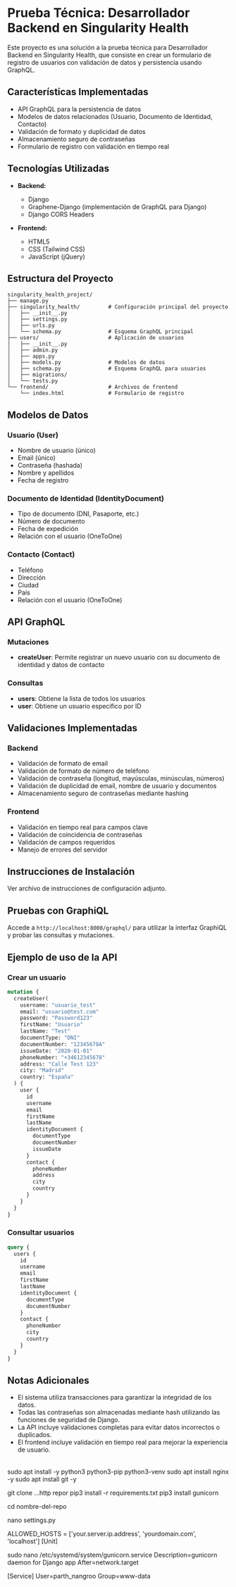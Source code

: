 # Prueba Técnica: Desarrollador Backend en Singularity Health

Este proyecto es una solución a la prueba técnica para Desarrollador Backend en Singularity Health, que consiste en crear un formulario de registro de usuarios con validación de datos y persistencia usando GraphQL.

## Características Implementadas

- API GraphQL para la persistencia de datos
- Modelos de datos relacionados (Usuario, Documento de Identidad, Contacto)
- Validación de formato y duplicidad de datos
- Almacenamiento seguro de contraseñas
- Formulario de registro con validación en tiempo real

## Tecnologías Utilizadas

- **Backend:**

  - Django
  - Graphene-Django (implementación de GraphQL para Django)
  - Django CORS Headers

- **Frontend:**
  - HTML5
  - CSS (Tailwind CSS)
  - JavaScript (jQuery)

## Estructura del Proyecto

```
singularity_health_project/
├── manage.py
├── singularity_health/         # Configuración principal del proyecto
│   ├── __init__.py
│   ├── settings.py
│   ├── urls.py
│   └── schema.py               # Esquema GraphQL principal
├── users/                      # Aplicación de usuarios
│   ├── __init__.py
│   ├── admin.py
│   ├── apps.py
│   ├── models.py               # Modelos de datos
│   ├── schema.py               # Esquema GraphQL para usuarios
│   ├── migrations/
│   └── tests.py
└── frontend/                   # Archivos de frontend
    └── index.html              # Formulario de registro
```

## Modelos de Datos

### Usuario (User)

- Nombre de usuario (único)
- Email (único)
- Contraseña (hashada)
- Nombre y apellidos
- Fecha de registro

### Documento de Identidad (IdentityDocument)

- Tipo de documento (DNI, Pasaporte, etc.)
- Número de documento
- Fecha de expedición
- Relación con el usuario (OneToOne)

### Contacto (Contact)

- Teléfono
- Dirección
- Ciudad
- País
- Relación con el usuario (OneToOne)

## API GraphQL

### Mutaciones

- **createUser**: Permite registrar un nuevo usuario con su documento de identidad y datos de contacto

### Consultas

- **users**: Obtiene la lista de todos los usuarios
- **user**: Obtiene un usuario específico por ID

## Validaciones Implementadas

### Backend

- Validación de formato de email
- Validación de formato de número de teléfono
- Validación de contraseña (longitud, mayúsculas, minúsculas, números)
- Validación de duplicidad de email, nombre de usuario y documentos
- Almacenamiento seguro de contraseñas mediante hashing

### Frontend

- Validación en tiempo real para campos clave
- Validación de coincidencia de contraseñas
- Validación de campos requeridos
- Manejo de errores del servidor

## Instrucciones de Instalación

Ver archivo de instrucciones de configuración adjunto.

## Pruebas con GraphiQL

Accede a `http://localhost:8000/graphql/` para utilizar la interfaz GraphiQL y probar las consultas y mutaciones.

## Ejemplo de uso de la API

### Crear un usuario

```graphql
mutation {
  createUser(
    username: "usuario_test"
    email: "usuario@test.com"
    password: "Password123"
    firstName: "Usuario"
    lastName: "Test"
    documentType: "DNI"
    documentNumber: "12345678A"
    issueDate: "2020-01-01"
    phoneNumber: "+34612345678"
    address: "Calle Test 123"
    city: "Madrid"
    country: "España"
  ) {
    user {
      id
      username
      email
      firstName
      lastName
      identityDocument {
        documentType
        documentNumber
        issueDate
      }
      contact {
        phoneNumber
        address
        city
        country
      }
    }
  }
}
```

### Consultar usuarios

```graphql
query {
  users {
    id
    username
    email
    firstName
    lastName
    identityDocument {
      documentType
      documentNumber
    }
    contact {
      phoneNumber
      city
      country
    }
  }
}
```

## Notas Adicionales

- El sistema utiliza transacciones para garantizar la integridad de los datos.
- Todas las contraseñas son almacenadas mediante hash utilizando las funciones de seguridad de Django.
- La API incluye validaciones completas para evitar datos incorrectos o duplicados.
- El frontend incluye validación en tiempo real para mejorar la experiencia de usuario.

######

sudo apt install -y python3 python3-pip python3-venv
sudo apt install nginx -y
sudo apt install git -y

git clone …http repor
pip3 install -r requirements.txt
pip3 install gunicorn

cd nombre-del-repo

nano settings.py

ALLOWED_HOSTS = ['your.server.ip.address', 'yourdomain.com', 'localhost']
[Unit]

sudo nano /etc/systemd/system/gunicorn.service
Description=gunicorn daemon for Django app
After=network.target

[Service]
User=parth_nangroo
Group=www-data
